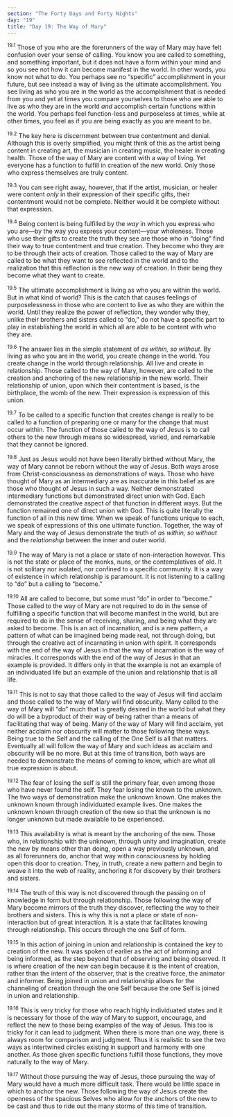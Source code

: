 ```yaml
---
section: "The Forty Days and Forty Nights"
day: "19"
title: "Day 19: The Way of Mary"
---
```


<sup>19.1</sup> Those of you who are the forerunners of the way of Mary
may have felt confusion over your sense of calling. You know you are
called to something, and something important, but it does not have a
form within your mind and so you see not how it can become manifest in
the world. In other words, you know not what to do. You perhaps see no
“specific” accomplishment in your future, but see instead a way of
living as the ultimate accomplishment. You see living as who you are in
the world as the accomplishment that is needed from you and yet at times
you compare yourselves to those who are able to live as who they are in
the world *and* accomplish certain functions within the world. You
perhaps feel function-less and purposeless at times, while at other
times, you feel as if you are being exactly as you are meant to be. 

<sup>19.2</sup> The key here is discernment between true contentment and
denial.  Although this is overly simplified, you might think of this as
the artist being content in creating art, the musician in creating
music, the healer in creating health. Those of the way of Mary are
content with a way of living. Yet everyone has a function to fulfill in
creation of the new world. Only those who express themselves are truly
content. 

<sup>19.3</sup> You can see right away, however, that if the artist,
musician, or healer were content *only* in their expression of their
specific gifts, their contentment would not be complete. Neither would
it be complete without that expression.

<sup>19.4</sup> Being content is being fulfilled by the *way* in which
you express who you are—by the way you express your content—your
wholeness. Those who use their gifts to create the truth they see are
those who in “doing” find their way to true contentment and true
creation. They become who they are to be through their acts of creation.
Those called to the way of Mary are called to be what they want to see
reflected in the world and to the realization that this reflection is
the new way of creation.  In their being they become what they want to
create. 

<sup>19.5</sup> The ultimate accomplishment is living as who you are
within the world. But in what kind of world? This is the catch that
causes feelings of purposelessness in those who are content to live as
who they are within the world. Until they realize the power of
reflection, they wonder why they, unlike their brothers and sisters
called to “do,” do not have a specific part to play in establishing the
world in which all are able to be content with who they are. 

<sup>19.6</sup> The answer lies in the simple statement of *as within,
so without*.  By living as who you are in the world, you create change
in the world.  You create change in the world through relationship. All
live and create in relationship. Those called to the way of Mary,
however, are called to the creation and anchoring of the new
relationship in the new world.  Their relationship of union, upon which
their contentment is based, is the birthplace, the womb of the new.
Their expression is expression of this union.  

<sup>19.7</sup> To be called to a specific function that creates change
is really to be called to a function of preparing one or many for the
change that must occur within. The function of those called to the way
of Jesus is to call others to the new through means so widespread,
varied, and remarkable that they cannot be ignored. 

<sup>19.8</sup> Just as Jesus would not have been literally birthed
without Mary, the way of Mary cannot be reborn without the way of Jesus.
Both ways arose from Christ-consciousness as demonstrations of ways.
Those who have thought of Mary as an intermediary are as inaccurate in
this belief as are those who thought of Jesus in such a way. Neither
demonstrated intermediary functions but demonstrated direct union with
God. Each demonstrated the creative aspect of that function in different
ways. But the function remained one of direct union with God. This is
quite literally the function of all in this new time. When we speak of
functions unique to each, we speak of expressions of this one ultimate
function. Together, the way of Mary and the way of Jesus demonstrate the
truth of *as within, so without* and the *relationship* between the
inner and outer world.

<sup>19.9</sup> The way of Mary is not a place or state of
non-interaction however.  This is not the state or place of the monks,
nuns, or the contemplatives of old. It is not solitary nor isolated, nor
confined to a specific community. It is a way of existence in which
relationship is paramount.  It is not listening to a calling to “do” but
a calling to “become.”

<sup>19.10</sup> All are called to become, but some must “do” in order
to “become.” Those called to the way of Mary are not required to do in
the sense of fulfilling a specific function that will become manifest in
the world, but are required to do in the sense of receiving, sharing,
and being what they are asked to become. This is an act of incarnation,
and is a new pattern, a pattern of what can be imagined being made real,
not through doing, but through the creative act of incarnating in union
with spirit. It corresponds with the end of the way of Jesus in that the
way of incarnation is the way of miracles. It corresponds with the end
of the way of Jesus in that an example is provided. It differs only in
that the example is not an example of an individuated life but an
example of the union and relationship that is all life. 

<sup>19.11</sup> This is not to say that those called to the way of
Jesus will find acclaim and those called to the way of Mary will find
obscurity. Many called to the way of Mary will “do” much that is greatly
desired in the world but what they do will be a byproduct of their way
of being rather than a means of facilitating that way of being. Many of
the way of Mary will find acclaim, yet neither acclaim nor obscurity
will matter to those following these ways. Being true to the Self and
the calling of the One Self is all that matters. Eventually all will
follow the way of Mary and such ideas as acclaim and obscurity will be
no more. But at this time of transition, both ways are needed to
demonstrate the means of coming to know, which are what all true
expression is about. 

<sup>19.12</sup> The fear of losing the self is still the primary fear,
even among those who have never found the self. They fear losing the
known to the unknown. The two ways of demonstration make the unknown
known. One makes the unknown known through individuated example lives.
One makes the unknown known through creation of the new so that the
unknown is no longer unknown but made available to be experienced. 

<sup>19.13</sup> This availability is what is meant by the anchoring of
the new.  Those who, in relationship with the unknown, through unity and
imagination, create the new by means other than doing, open a way
previously unknown, and as all forerunners do, anchor that way within
consciousness by holding open this door to creation. They, in truth,
create a new pattern and begin to weave it into the web of reality,
anchoring it for discovery by their brothers and sisters. 

<sup>19.14</sup> The truth of this way is not discovered through the
passing on of knowledge in form but through relationship. Those
following the way of Mary become mirrors of the truth they discover,
reflecting the way to their brothers and sisters. This is why this is
not a place or state of non-interaction but of great interaction. It is
a state that facilitates knowing through relationship. This occurs
through the one Self of form. 

<sup>19.15</sup> In this action of joining in union and relationship is
contained the key to creation of the new. It was spoken of earlier as
the act of informing and being informed, as the step beyond that of
observing and being observed. It is where creation of the new can begin
because it is the intent of creation, rather than the intent of the
observer, that is the creative force, the animator and informer. Being
joined in union and relationship allows for the channeling of creation
through the one Self because the one Self is joined in union and
relationship. 

<sup>19.16</sup> This is very tricky for those who reach highly
individuated states and it is necessary for those of the way of Mary to
support, encourage, and reflect the new to those being examples of the
way of Jesus. This too is tricky for it can lead to judgment. When there
is more than one way, there is always room for comparison and judgment.
Thus it is realistic to see the two ways as intertwined circles existing
in support and harmony with one another. As those given specific
functions fulfill those functions, they move naturally to the way of
Mary. 

<sup>19.17</sup> Without those pursuing the way of Jesus, those pursuing
the way of Mary would have a much more difficult task. There would be
little space in which to anchor the new. Those following the way of
Jesus create the openness of the spacious Selves who allow for the
anchors of the new to be cast and thus to ride out the many storms of
this time of transition.

